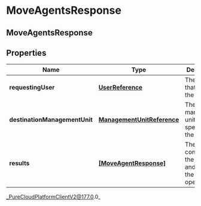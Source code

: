 # MoveAgentsResponse

## MoveAgentsResponse

## Properties

|Name | Type | Description | Notes|
|------------ | ------------- | ------------- | -------------|
| **requestingUser** | [**UserReference**](UserReference) | The user that made the request | [optional] |
| **destinationManagementUnit** | [**ManagementUnitReference**](ManagementUnitReference) | The management unit specified on the request | [optional] |
| **results** | [**[MoveAgentResponse]**]([MoveAgentResponse]) | The list containing the agent and result of the move operation | [optional] |



_PureCloudPlatformClientV2@177.0.0_
